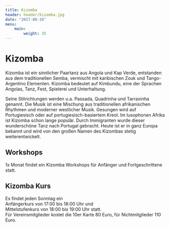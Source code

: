 ```yaml
---
title: Kizomba
header: header/kizomba.jpg
date: "2017-08-26"
menu: 
    main:
        weight: 35
---
```


# Kizomba

Kizomba ist ein sinnlicher Paartanz aus Angola und Kap Verde, entstanden aus dem traditionellen Semba, vermischt mit karibischen Zouk und Tango-Argentino Elementen. 
Kizomba bedeutet auf Kimbundu, eine der Sprachen Angolas, Tanz, Fest, Spielerei und Unterhaltung.

Seine Stilrichtungen werden u.a. Passada, Quadrinha und Tarraxinha genannt. Die Musik ist eine Mischung aus traditionellen afrikanischen Rhythmen und moderner westlicher Musik. 
Gesungen wird auf Portugiesisch oder auf portugiesisch-basiertem Kreol. Im lusophonen Afrika ist Kizomba schon lange populär. 
Durch Immigranten wurde dieser wunderschöne Tanz nach Portugal gebracht. Heute ist er in ganz Europa bekannt und wird von den großen Namen des Kizombas stetig weiterentwickelt.

## Workshops

1x Monat findet ein Kizomba Workshops für Anfänger und Fortgeschrittene statt.

## Kizomba Kurs

Es findet jeden Sonntag ein  
Anfängerkurs von 17:00 bis 18:00 Uhr und  
Mittelstufenkurs von 18:00 bis 19:00 Uhr statt.  
Für Vereinsmitglieder kostet die 10er Karte 80 Euro, für Nichtmitglieder 110 Euro.
